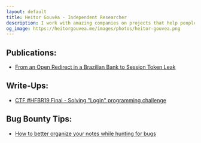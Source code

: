 ```yaml
---
layout: default
title: Heitor Gouvêa - Independent Researcher
description: I work with amazing companies on projects that help people, organizations, and companies take control of their own information.
og_image: https://heitorgouvea.me/images/photos/heitor-gouvea.png
---
```


## Publications:

- [From an Open Redirect in a Brazilian Bank to Session Token Leak](/2020/01/03/From-Open-Redirect-to-Session-Token-Leak)

## Write-Ups:

- [CTF #HFBR19 Final - Solving "Login" programming challenge](/2019/03/12/hfbr19-login-prog-write-up)

## Bug Bounty Tips:

- [How to better organize your notes while hunting for bugs](/stories/2019/06/11/organize-your-notes-bug-bounty)
